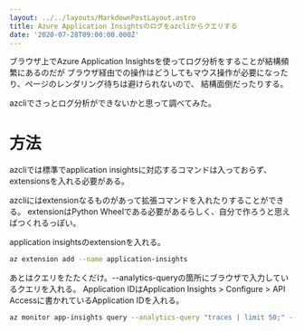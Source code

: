 ```yaml
---
layout: ../../layouts/MarkdownPostLayout.astro
title: Azure Application Insightsのログをazcliからクエリする
date: '2020-07-28T09:00:00.000Z'
---
```


ブラウザ上でAzure Application Insightsを使ってログ分析をすることが結構頻繁にあるのだが
ブラウザ経由での操作はどうしてもマウス操作が必要になったり、ページのレンダリング待ちは避けられないので、
結構面倒だったりする。

azcliでさっとログ分析ができないかと思って調べてみた。

# 方法

azcliでは標準でapplication insightsに対応するコマンドは入っておらず、extensionsを入れる必要がある。

azcliにはextensionなるものがあって拡張コマンドを入れたりすることができる。
extensionはPython Wheelである必要があるらしく、自分で作ろうと思えばつくれるっぽい。

application insightsのextensionを入れる。

```bash
az extension add --name application-insights
```

あとはクエリをたたくだけ。--analytics-queryの箇所にブラウザで入力しているクエリを入れる。
Application IDはApplication Insights > Configure > API Accessに書かれているApplication IDを入れる。

```bash
az monitor app-insights query --analytics-query "traces | limit 50;" --app <Application ID>
```
